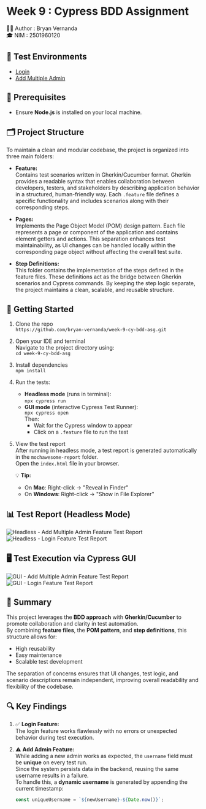 # Week 9 : Cypress BDD Assignment

👨‍💻 Author : Bryan Vernanda  
🎓 NIM : 2501960120

## 🧪 Test Environments

- [Login](https://opensource-demo.orangehrmlive.com/)
- [Add Multiple Admin](https://opensource-demo.orangehrmlive.com/web/index.php/admin/viewSystemUsers)

## 🔗 Prerequisites

- Ensure **Node.js** is installed on your local machine.

## 🗂️ Project Structure

To maintain a clean and modular codebase, the project is organized into three main folders:

- **Feature:**  
  Contains test scenarios written in Gherkin/Cucumber format. Gherkin provides a readable syntax that enables collaboration between developers, testers, and stakeholders by describing application behavior in a structured, human-friendly way. Each `.feature` file defines a specific functionality and includes scenarios along with their corresponding steps.

- **Pages:**  
  Implements the Page Object Model (POM) design pattern. Each file represents a page or component of the application and contains element getters and actions. This separation enhances test maintainability, as UI changes can be handled locally within the corresponding page object without affecting the overall test suite.

- **Step Definitions:**  
  This folder contains the implementation of the steps defined in the feature files. These definitions act as the bridge between Gherkin scenarios and Cypress commands. By keeping the step logic separate, the project maintains a clean, scalable, and reusable structure.

## 🚀 Getting Started

1. Clone the repo  
   `https://github.com/bryan-vernanda/week-9-cy-bdd-asg.git`

2. Open your IDE and terminal  
   Navigate to the project directory using:  
   `cd week-9-cy-bdd-asg`
   
3. Install dependencies  
   `npm install`

4. Run the tests:
   - **Headless mode** (runs in terminal):  
     `npx cypress run`
   - **GUI mode** (interactive Cypress Test Runner):  
     `npx cypress open`  
     Then:
     - Wait for the Cypress window to appear  
     - Click on a `.feature` file to run the test

5. View the test report  
   After running in headless mode, a test report is generated automatically in the `mochawesome-report` folder.  
   Open the `index.html` file in your browser.

   💡 **Tip:**  
   - On **Mac**: Right-click → "Reveal in Finder"  
   - On **Windows**: Right-click → "Show in File Explorer"

## 📊 Test Report (Headless Mode)
![Headless - Add Multiple Admin Feature Test Report](https://drive.google.com/uc?export=view&id=1bFvQZg2RristDcKR8w6UvOv92ptjacy7)
![Headless - Login Feature Test Report](https://drive.google.com/uc?export=view&id=1lyLe2uicmC44-boRocVlwbQz5ofG0T3T)

## 🖥️ Test Execution via Cypress GUI
![GUI - Add Multiple Admin Feature Test Report](https://drive.google.com/uc?export=view&id=1FyXEr9l8vuy6Ty8ZYhTt_xyJOL-yVqGF)
![GUI - Login Feature Test Report](https://drive.google.com/uc?export=view&id=1VkOb7ll29-RlvmPJMdTTLGLPWC-7rmtD)

## 🧩 Summary

This project leverages the **BDD approach** with **Gherkin/Cucumber** to promote collaboration and clarity in test automation.  
By combining **feature files**, the **POM pattern**, and **step definitions**, this structure allows for:

- High reusability
- Easy maintenance
- Scalable test development

The separation of concerns ensures that UI changes, test logic, and scenario descriptions remain independent, improving overall readability and flexibility of the codebase.

## 🔍 Key Findings

1. ✅ **Login Feature:**  
   The login feature works flawlessly with no errors or unexpected behavior during test execution.

2. ⚠️ **Add Admin Feature:**  
   While adding a new admin works as expected, the `username` field must be **unique** on every test run.  
   Since the system persists data in the backend, reusing the same username results in a failure.  
   To handle this, a **dynamic username** is generated by appending the current timestamp:  
   ```js
   const uniqueUsername = `${newUsername}-${Date.now()}`;
